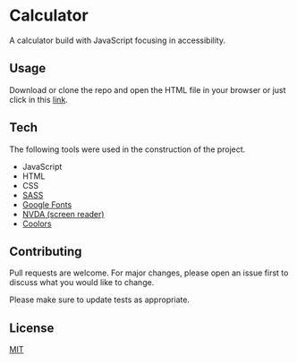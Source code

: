 # Calculator
A calculator build with JavaScript focusing in accessibility.

## Usage
Download or clone the repo and open the HTML file in your browser or just click in this [link](https://mbthales.github.io/calculator/).

## Tech
The following tools were used in the construction of the project.
- JavaScript
- HTML
- CSS
- [SASS](https://sass-lang.com/)
- [Google Fonts](https://fonts.google.com/)
- [NVDA (screen reader)](https://www.nvaccess.org/)
- [Coolors](https://coolors.co/)

## Contributing
Pull requests are welcome. For major changes, please open an issue first to discuss what you would like to change.

Please make sure to update tests as appropriate.

## License
[MIT](https://github.com/mbthales/calculator/blob/master/license)
